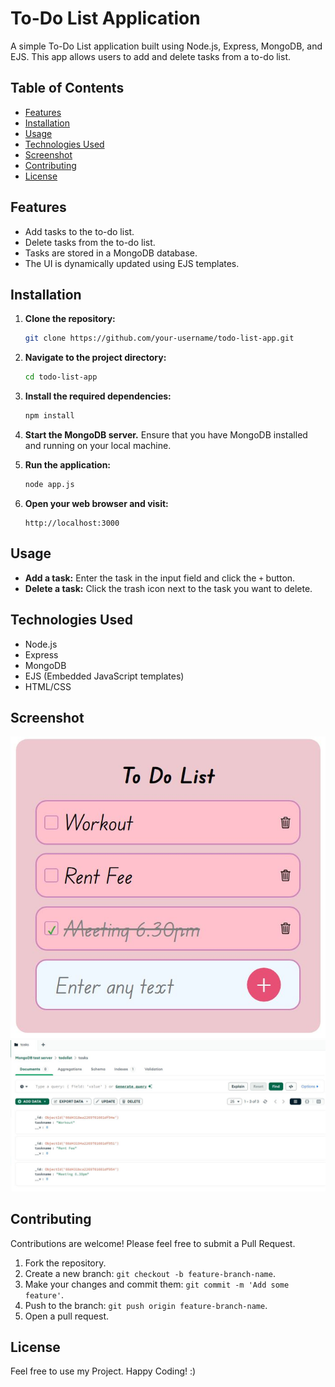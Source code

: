 # To-Do List Application

A simple To-Do List application built using Node.js, Express, MongoDB, and EJS. This app allows users to add and delete tasks from a to-do list.

## Table of Contents

- [Features](#features)
- [Installation](#installation)
- [Usage](#usage)
- [Technologies Used](#technologies-used)
- [Screenshot](#screenshot)
- [Contributing](#contributing)
- [License](#license)

## Features

- Add tasks to the to-do list.
- Delete tasks from the to-do list.
- Tasks are stored in a MongoDB database.
- The UI is dynamically updated using EJS templates.

## Installation

1. **Clone the repository:**

    ```bash
    git clone https://github.com/your-username/todo-list-app.git
    ```

2. **Navigate to the project directory:**

    ```bash
    cd todo-list-app
    ```

3. **Install the required dependencies:**

    ```bash
    npm install
    ```

4. **Start the MongoDB server.** Ensure that you have MongoDB installed and running on your local machine.

5. **Run the application:**

    ```bash
    node app.js
    ```

6. **Open your web browser and visit:**

    ```
    http://localhost:3000
    ```

## Usage

- **Add a task:** Enter the task in the input field and click the `+` button.
- **Delete a task:** Click the trash icon next to the task you want to delete.

## Technologies Used

- Node.js
- Express
- MongoDB
- EJS (Embedded JavaScript templates)
- HTML/CSS

## Screenshot

![Screenshot of To-Do List App](todo_screenshot1.JPG)
![Screenshot of To-Do List App](todo_screenshot2.JPG)

## Contributing

Contributions are welcome! Please feel free to submit a Pull Request.

1. Fork the repository.
2. Create a new branch: `git checkout -b feature-branch-name`.
3. Make your changes and commit them: `git commit -m 'Add some feature'`.
4. Push to the branch: `git push origin feature-branch-name`.
5. Open a pull request.

## License

Feel free to use my Project. Happy Coding! :) 
